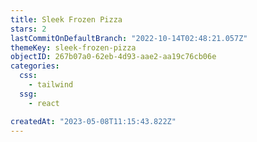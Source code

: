 ```yaml
---
title: Sleek Frozen Pizza
stars: 2
lastCommitOnDefaultBranch: "2022-10-14T02:48:21.057Z"
themeKey: sleek-frozen-pizza
objectID: 267b07a0-62eb-4d93-aae2-aa19c76cb06e
categories:
  css:
    - tailwind
  ssg:
    - react

createdAt: "2023-05-08T11:15:43.822Z"
---
```

